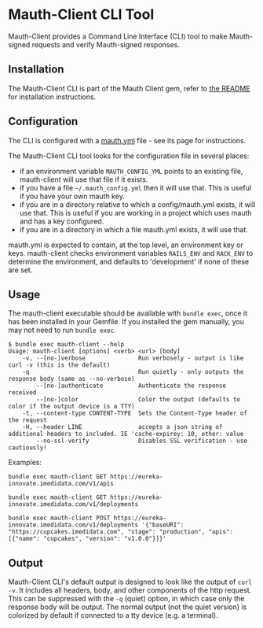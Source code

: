 # Mauth-Client CLI Tool

Mauth-Client provides a Command Line Interface (CLI) tool to make Mauth-signed requests and verify Mauth-signed responses.

## Installation

The Mauth-Client CLI is part of the Mauth Client gem, refer to [the README](../README.md#installation) for installation instructions.

## Configuration

The CLI is configured with a [mauth.yml](./mauth.yml.md) file - see its page for instructions.

The Mauth-Client CLI tool looks for the configuration file in several places:

- if an environment variable `MAUTH_CONFIG_YML` points to an existing file, mauth-client will use that file if it exists.
- if you have a file `~/.mauth_config.yml` then it will use that. This is useful if you have your own mauth key.
- if you are in a directory relative to which a config/mauth.yml exists, it will use that. This is useful if you are working in a project which uses mauth and has a key configured.
- if you are in a directory in which a file mauth.yml exists, it will use that.

mauth.yml is expected to contain, at the top level, an environment key or keys.
mauth-client checks environment variables `RAILS_ENV` and `RACK_ENV` to determine the environment, and defaults to 'development' if none of these are set.

## Usage

The mauth-client executable should be available with `bundle exec`, once it has been installed in your Gemfile.
If you installed the gem manually, you may not need to run `bundle exec`.

```
$ bundle exec mauth-client --help
Usage: mauth-client [options] <verb> <url> [body]
    -v, --[no-]verbose               Run verbosely - output is like curl -v (this is the default)
    -q                               Run quietly - only outputs the response body (same as --no-verbose)
        --[no-]authenticate          Authenticate the response received
        --[no-]color                 Color the output (defaults to color if the output device is a TTY)
    -t, --content-type CONTENT-TYPE  Sets the Content-Type header of the request
    -H, --header LINE                accepts a json string of additional headers to included. IE 'cache-expirey: 10, other: value
        --no-ssl-verify              Disables SSL verification - use cautiously!
```

Examples:

```
bundle exec mauth-client GET https://eureka-innovate.imedidata.com/v1/apis
```

```
bundle exec mauth-client GET https://eureka-innovate.imedidata.com/v1/deployments
```

```
bundle exec mauth-client POST https://eureka-innovate.imedidata.com/v1/deployments '{"baseURI": "https://cupcakes.imedidata.com", "stage": "production", "apis": [{"name": "cupcakes", "version": "v1.0.0"}]}'
```

## Output

Mauth-Client CLI's default output is designed to look like the output of `curl -v`.
It includes all headers, body, and other components of the http request.
This can be suppressed with the `-q` (quiet) option, in which case only the response body will be output.
The normal output (not the quiet version) is colorized by default if connected to a tty device (e.g. a terminal).
